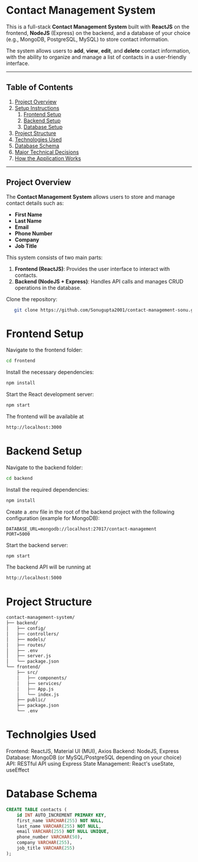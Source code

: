 # Contact Management System

This is a full-stack **Contact Management System** built with **ReactJS** on the frontend, **NodeJS** (Express) on the backend, and a database of your choice (e.g., MongoDB, PostgreSQL, MySQL) to store contact information.

The system allows users to **add**, **view**, **edit**, and **delete** contact information, with the ability to organize and manage a list of contacts in a user-friendly interface.

---

## Table of Contents
1. [Project Overview](#project-overview)
2. [Setup Instructions](#setup-instructions)
   1. [Frontend Setup](#frontend-setup)
   2. [Backend Setup](#backend-setup)
   3. [Database Setup](#database-setup)
3. [Project Structure](#project-structure)
4. [Technologies Used](#technologies-used)
5. [Database Schema](#database-schema)
6. [Major Technical Decisions](#major-technical-decisions)
7. [How the Application Works](#how-the-application-works)

---

## Project Overview

The **Contact Management System** allows users to store and manage contact details such as:

- **First Name**
- **Last Name**
- **Email**
- **Phone Number**
- **Company**
- **Job Title**

This system consists of two main parts:
1. **Frontend (ReactJS)**: Provides the user interface to interact with contacts.
2. **Backend (NodeJS + Express)**: Handles API calls and manages CRUD operations in the database.
   
Clone the repository:
```bash
   git clone https://github.com/Sonugupta2001/contact-management-sonu.git
```
# Frontend Setup
Navigate to the frontend folder:
```bash
cd frontend
```

Install the necessary dependencies:
```bash
npm install
```

Start the React development server:
```bash
npm start
```

The frontend will be available at
```bash
http://localhost:3000
```

# Backend Setup

Navigate to the backend folder:
```bash
cd backend
```
Install the required dependencies:
```bash
npm install
```

Create a .env file in the root of the backend project with the following configuration (example for MongoDB):
```text
DATABASE_URL=mongodb://localhost:27017/contact-management
PORT=5000
```

Start the backend server:
```bash
npm start
```

The backend API will be running at
```bash
http://localhost:5000
```


# Project Structure

```bash
contact-management-system/
├── backend/
│   ├── config/
│   ├── controllers/
│   ├── models/
│   ├── routes/
│   ├── .env
│   ├── server.js
│   └── package.json
└── frontend/
    ├── src/
    │   ├── components/
    │   ├── services/
    │   ├── App.js
    │   └── index.js
    ├── public/
    ├── package.json
    └── .env
```

# Technolgies Used
Frontend: ReactJS, Material UI (MUI), Axios
Backend: NodeJS, Express
Database: MongoDB (or MySQL/PostgreSQL depending on your choice)
API: RESTful API using Express
State Management: React's useState, useEffect


# Database Schema
```sql
CREATE TABLE contacts (
    id INT AUTO_INCREMENT PRIMARY KEY,
    first_name VARCHAR(255) NOT NULL,
    last_name VARCHAR(255) NOT NULL,
    email VARCHAR(255) NOT NULL UNIQUE,
    phone_number VARCHAR(50),
    company VARCHAR(255),
    job_title VARCHAR(255)
);
```
